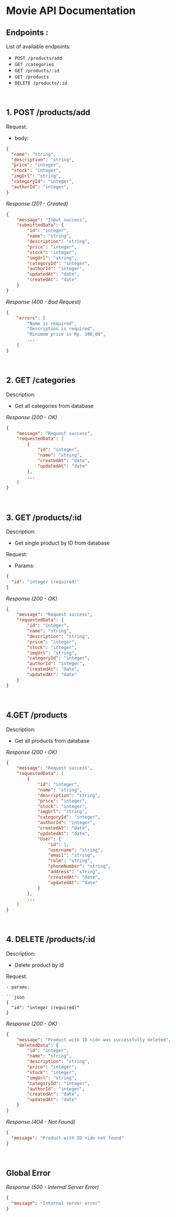 # Movie API Documentation

## Endpoints :

List of available endpoints:

- `POST /products/add`
- `GET /categories`
- `GET /products/:id`
- `GET /products`
- `DELETE /products/:id`

&nbsp;

## 1. POST /products/add

Request:

- body:

```json
{
  "name": "string",
  "description": "string",
  "price": "integer",
  "stock": "integer",
  "imgUrl": "string",
  "categoryId": "integer",
  "authorId": "integer",
}
```

_Response (201 - Created)_

```json
{
    "message": "Input success",
    "submittedData": {
        "id": "integer",
        "name": "string",
        "description": "string",
        "price": "integer",
        "stock": "integer",
        "imgUrl": "string",
        "categoryId": "integer",
        "authorId": "integer",
        "updatedAt": "date",
        "createdAt": "date"
    }
}
```

_Response (400 - Bad Request)_

```json
{
    "errors": [
        "Name is required",
        "Description is required",
        "Minimum price is Rp. 100,00",
        ...
    ]
}
```

&nbsp;

## 2. GET /categories

Description:
- Get all categories from database

_Response (200 - OK)_

```json
{
    "message": "Request success",
    "requestedData": [
        {
            "id": "integer",
            "name": "string",
            "createdAt": "date",
            "updatedAt": "date"
        },
        ...
    ]
}
```

&nbsp;

## 3. GET /products/:id

Description:
- Get single product by ID from database

Request:

- Params:

```json
{
  "id": "integer (required)"
}
```

_Response (200 - OK)_

```json
{
    "message": "Request success",
    "requestedData": {
        "id": "integer",
        "name": "string",
        "description": "string",
        "price": "integer",
        "stock": "integer",
        "imgUrl": "string",
        "categoryId": "integer",
        "authorId": "integer",
        "createdAt": "date",
        "updatedAt": "date"
    }
}
```

&nbsp;

## 4.GET /products

Description:
- Get all products from database

_Response (200 - OK)_

```json
{
    "message": "Request success",
    "requestedData": [
        {
            "id": "integer",
            "name": "string",
            "description": "string",
            "price": "integer",
            "stock": "integer",
            "imgUrl": "string",
            "categoryId": "integer",
            "authorId": "integer",
            "createdAt": "date",
            "updatedAt": "date",
            "User": {
                "id": 1,
                "username": "string",
                "email": "string",
                "role": "string",
                "phoneNumber": "string",
                "address": "string",
                "createdAt": "date",
                "updatedAt": "date"
            }
        },
        ...
    ]
}
```

&nbsp;

## 4. DELETE /products/:id

Description:
- Delete product by id

Request:

```
- params:

```json
{
  "id": "integer (required)"
}
```

_Response (200 - OK)_

```json
{
    "message": "Product with ID <id> was successfully deleted",
    "deletedData": {
        "id": "integer",
        "name": "string",
        "description": "string",
        "price": "integer",
        "stock": "integer",
        "imgUrl": "string",
        "categoryId": "integer",
        "authorId": "integer",
        "createdAt": "date",
        "updatedAt": "date"
    }
}
```

_Response (404 - Not Found)_

```json
{
  "message": "Product with ID <id> not found"
}
```

&nbsp;

## Global Error


_Response (500 - Internal Server Error)_

```json
{
  "message": "Internal server error"
}
```
